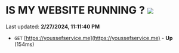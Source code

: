# IS MY WEBSITE RUNNING ? [![](https://img.shields.io/static/v1?label=Sponsor&message=%E2%9D%A4&logo=GitHub&color=%23fe8e86)](https://github.com/sponsors/<username>)

Last updated: **2/27/2024, 11:11:40 PM**

- `GET` [https://youssefservice.me](https://youssefservice.me) - **Up** (154ms)

